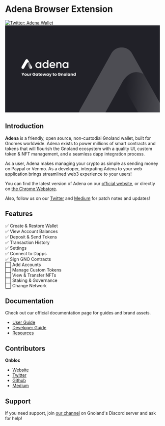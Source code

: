 # Adena Browser Extension
[![Twitter: Adena Wallet](https://img.shields.io/twitter/follow/adenaapp?style=social)](https://twitter.com/adenaapp)
![Banner](banner.png)

## Introduction
**Adena** is a friendly, open source, non-custodial Gnoland wallet, built for Gnomes worldwide. Adena exists to power millions of smart contracts and tokens that will flourish the Gnoland ecosystem with a quality UI, custom token & NFT management, and a seamless dapp integration process.

As a user, Adena makes managing your crypto as simple as sending money on Paypal or Venmo. As a developer, integrating Adena to your web application brings streamlined web3 experience to your users!

You can find the latest version of Adena on our [official website](https://adena.app/), or directly on [the Chrome Webstore](https://chrome.google.com/webstore/detail/adena/oefglhbffgfkcpboeackfgdagmlnihnh).

Also, follow us on our [Twitter](https://twitter.com/adenaapp) and [Medium](https://medium.com/@adena.app) for patch notes and updates!

## Features
✅ Create & Restore Wallet <br>
✅ View Account Balances <br>
✅ Deposit & Send Tokens <br>
✅ Transaction History <br>
✅ Settings <br>
✅ Connect to Dapps <br>
✅ Sign GNO Contracts <br>
⬜ Add Accounts <br>
⬜ Manage Custom Tokens <br>
⬜ View & Transfer NFTs <br>
⬜ Staking & Governance <br>
⬜ Change Network<br>

## Documentation
Check out our official documentation page for guides and brand assets.
- ️[User Guide](https://docs.adena.app/user-guide)
- [Developer Guide](https://docs.adena.app/integrations/)
- [Resources](https://docs.adena.app/resources/)

## Contributors
**Onbloc**
- [Website](https://onbloc.xyz)
- [Twitter](https://mobile.twitter.com/onblocxyz)
- [Github](https://github.com/onbloc)
- [Medium](https://medium.com/onbloc)

## Support
If you need support, join [our channel](https://discord.gg/6eTSyZ3569) on Gnoland's Discord server and ask for help!
